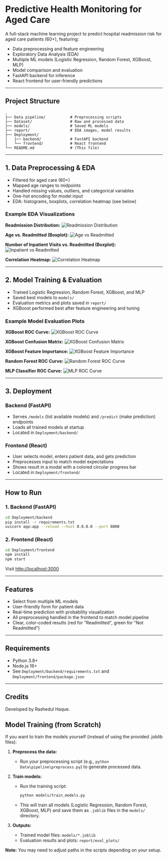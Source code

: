 # Predictive Health Monitoring for Aged Care

A full-stack machine learning project to predict hospital readmission risk for aged care patients (60+), featuring:
- Data preprocessing and feature engineering
- Exploratory Data Analysis (EDA)
- Multiple ML models (Logistic Regression, Random Forest, XGBoost, MLP)
- Model comparison and evaluation
- FastAPI backend for inference
- React frontend for user-friendly predictions

---

## Project Structure

```
.
├── Data pipeline/           # Preprocessing scripts
├── Dataset/                 # Raw and processed data
├── models/                  # Saved ML models
├── report/                  # EDA images, model results
├── Deployment/
│   ├── backend/             # FastAPI backend
│   └── frontend/            # React frontend
└── README.md                # (This file)
```

---

## 1. Data Preprocessing & EDA
- Filtered for aged care (60+)
- Mapped age ranges to midpoints
- Handled missing values, outliers, and categorical variables
- One-hot encoding for model input
- EDA: histograms, boxplots, correlation heatmap (see below)

### Example EDA Visualizations

**Readmission Distribution:**
![Readmission Distribution](report/eda_images/readmitted_distribution.png)

**Age vs. Readmitted (Boxplot):**
![Age vs Readmitted](report/eda_images/age_vs_readmitted_box.png)

**Number of Inpatient Visits vs. Readmitted (Boxplot):**
![Inpatient vs Readmitted](report/eda_images/n_inpatient_vs_readmitted_box.png)

**Correlation Heatmap:**
![Correlation Heatmap](report/eda_images/correlation_heatmap.png)

---

## 2. Model Training & Evaluation
- Trained Logistic Regression, Random Forest, XGBoost, and MLP
- Saved best models to `models/`
- Evaluation metrics and plots saved in `report/`
- XGBoost performed best after feature engineering and tuning

### Example Model Evaluation Plots

**XGBoost ROC Curve:**
![XGBoost ROC Curve](report/eval_plots/xgboost_roc_curve.png)

**XGBoost Confusion Matrix:**
![XGBoost Confusion Matrix](report/eval_plots/xgboost_confusion_matrix.png)

**XGBoost Feature Importance:**
![XGBoost Feature Importance](report/eval_plots/xgboost_feature_importance.png)

**Random Forest ROC Curve:**
![Random Forest ROC Curve](report/eval_plots/random_forest_roc_curve.png)

**MLP Classifier ROC Curve:**
![MLP ROC Curve](report/eval_plots/mlp_classifier_roc_curve.png)

---

## 3. Deployment
### Backend (FastAPI)
- Serves `/models` (list available models) and `/predict` (make prediction) endpoints
- Loads all trained models at startup
- Located in `Deployment/backend/`

### Frontend (React)
- User selects model, enters patient data, and gets prediction
- Preprocesses input to match model expectations
- Shows result in a modal with a colored circular progress bar
- Located in `Deployment/frontend/`

---

## How to Run

### 1. Backend (FastAPI)
```bash
cd Deployment/backend
pip install -r requirements.txt
uvicorn app:app --reload --host 0.0.0.0 --port 8000
```

### 2. Frontend (React)
```bash
cd Deployment/frontend
npm install
npm start
```
Visit [http://localhost:3000](http://localhost:3000)

---

## Features
- Select from multiple ML models
- User-friendly form for patient data
- Real-time prediction with probability visualization
- All preprocessing handled in the frontend to match model pipeline
- Clear, color-coded results (red for "Readmitted", green for "Not Readmitted")

---

## Requirements
- Python 3.8+
- Node.js 16+
- See `Deployment/backend/requirements.txt` and `Deployment/frontend/package.json`

---

## Credits
Developed by Rashedul Haque.

## Model Training (from Scratch)

If you want to train the models yourself (instead of using the provided .joblib files):

1. **Preprocess the data:**
   - Run your preprocessing script (e.g., `python Data\pipeline\preprocess.py`) to generate processed data.

2. **Train models:**
   - Run the training script:
     ```sh
     python models/train_models.py
     ```
   - This will train all models (Logistic Regression, Random Forest, XGBoost, MLP) and save them as `.joblib` files in the `models/` directory.

3. **Outputs:**
   - Trained model files: `models/*.joblib`
   - Evaluation results and plots: `report/eval_plots/`

**Note:** You may need to adjust paths in the scripts depending on your setup.
